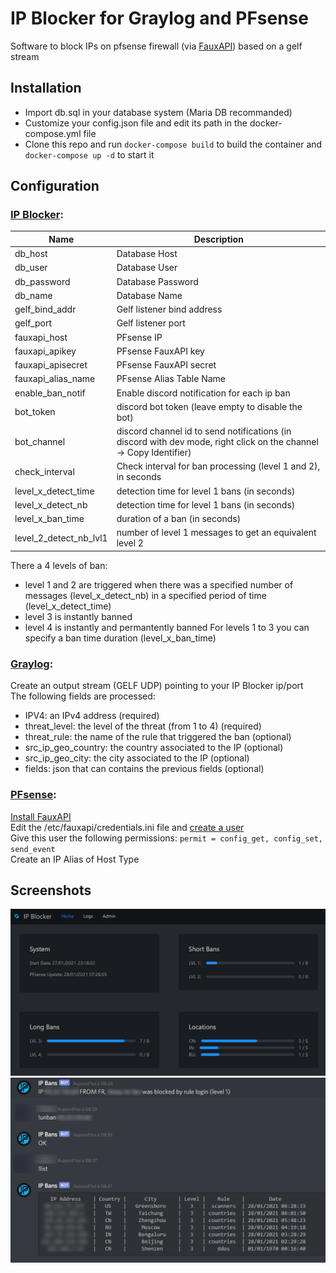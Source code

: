 # IP Blocker for Graylog and PFsense

Software to block IPs on pfsense firewall (via [FauxAPI](https://github.com/ndejong/pfsense_fauxap)) based on a gelf stream

## Installation
 - Import db.sql in your database system (Maria DB recommanded)
 - Customize your config.json file and edit its path in the docker-compose.yml file
 - Clone this repo and run `docker-compose build` to build the container and `docker-compose up -d` to start it

## Configuration
### <ins>IP Blocker</ins>:
|Name | Description |
|--------|------------|
| db_host | Database Host |
| db_user | Database User |
| db_password | Database Password |
| db_name | Database Name |
| gelf_bind_addr | Gelf listener bind address |
| gelf_port | Gelf listener port |
| fauxapi_host | PFsense IP |
| fauxapi_apikey | PFsense FauxAPI key |
| fauxapi_apisecret | PFsense FauxAPI secret |
| fauxapi_alias_name | PFsense Alias Table Name |
| enable_ban_notif | Enable discord notification for each ip ban |
| bot_token | discord bot token (leave empty to disable the bot) |
| bot_channel | discord channel id to send notifications (in discord with dev mode, right click on the channel -> Copy Identifier) |
| check_interval | Check interval for ban processing (level 1 and 2), in seconds |
| level_x_detect_time | detection time for level 1 bans (in seconds) |
| level_x_detect_nb | detection time for level 1 bans (in seconds) |
| level_x_ban_time | duration of a ban (in seconds) |
| level_2_detect_nb_lvl1 | number of level 1 messages to get an equivalent level 2 |

There a 4 levels of ban:
 - level 1 and 2 are triggered when there was a specified number of messages (level_x_detect_nb) in a specified period of time (level_x_detect_time)
 - level 3 is instantly banned
 - level 4 is instantly and permantently banned
For levels 1 to 3 you can specify a ban time duration (level_x_ban_time)

### <ins>Graylog</ins>:
Create an output stream (GELF UDP) pointing to your IP Blocker ip/port  
The following fields are processed:  
 - IPV4: an IPv4 address (required)
 - threat_level: the level of the threat (from 1 to 4)  (required)
 - threat_rule: the name of the rule that triggered the ban (optional)
 - src_ip_geo_country: the country associated to the IP (optional)
 - src_ip_geo_city: the city associated to the IP (optional)
 - fields: json that can contains the previous fields (optional)

### <ins>PFsense</ins>:
[Install FauxAPI](https://github.com/ndejong/pfsense_fauxapi#installation)  
Edit the /etc/fauxapi/credentials.ini file and [create a user](https://github.com/ndejong/pfsense_fauxapi#api-authentication)  
Give this user the following permissions: `permit = config_get, config_set, send_event`   
Create an IP Alias of Host Type  

## Screenshots

![Web UI](.github/images/webui.png)
![Discord Bot](.github/images/discord.png)

